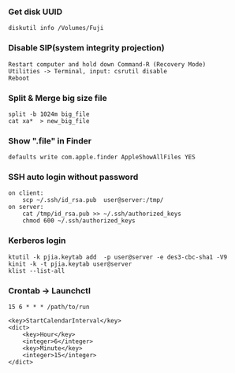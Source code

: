 ### Get disk UUID
    diskutil info /Volumes/Fuji

### Disable SIP(system integrity projection)
    Restart computer and hold down Command-R (Recovery Mode)
    Utilities -> Terminal, input: csrutil disable
    Reboot

### Split & Merge big size file
    split -b 1024m big_file
    cat xa*  > new_big_file

### Show ".file" in Finder
    defaults write com.apple.finder AppleShowAllFiles YES

### SSH auto login without password
    on client:
        scp ~/.ssh/id_rsa.pub  user@server:/tmp/
    on server:
        cat /tmp/id_rsa.pub >> ~/.ssh/authorized_keys
        chmod 600 ~/.ssh/authorized_keys

### Kerberos login
    ktutil -k pjia.keytab add  -p user@server -e des3-cbc-sha1 -V9
    kinit -k -t pjia.keytab user@server
    klist --list-all

### Crontab -> Launchctl
    15 6 * * * /path/to/run

    <key>StartCalendarInterval</key>
    <dict>
        <key>Hour</key>
        <integer>6</integer>
        <key>Minute</key>
        <integer>15</integer>
    </dict>
